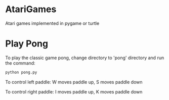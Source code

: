 # AtariGames
Atari games implemented in pygame or turtle

# Play Pong
To play the classic game pong, change directory to 'pong' directory and run the command:
```python
python pong.py
```

To control left paddle: W moves paddle up, S moves paddle down

To control right paddle: I moves paddle up, K moves paddle down  
